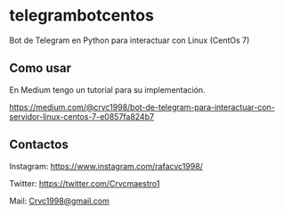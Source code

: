 # telegrambotcentos
Bot de Telegram en Python para interactuar con Linux (CentOs 7)

## Como usar

En Medium tengo un tutorial para su implementación.

https://medium.com/@crvc1998/bot-de-telegram-para-interactuar-con-servidor-linux-centos-7-e0857fa824b7

## Contactos

Instagram: https://www.instagram.com/rafacvc1998/

Twitter: https://twitter.com/Crvcmaestro1

Mail: Crvc1998@gmail.com
